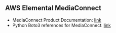 ## AWS Elemental MediaConnect

- MediaConnect Product Documentation: [link](https://aws.amazon.com/mediaconnect/)
- Python Boto3 references for MediaConnect: [link](https://boto3.amazonaws.com/v1/documentation/api/latest/reference/services/mediaconnect.html)
